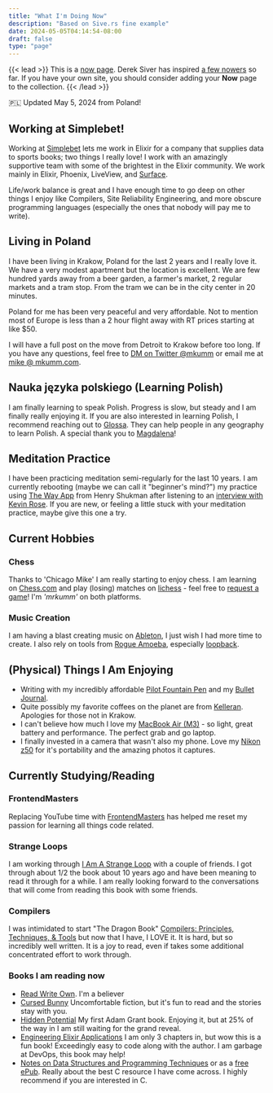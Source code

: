 ```yaml
---
title: "What I'm Doing Now"
description: "Based on Sive.rs fine example"
date: 2024-05-05T04:14:54-08:00
draft: false
type: "page"
---
```


{{< lead >}}
This is a [now page](https://nownownow.com/about). Derek Siver has inspired [a few nowers](https://nownownow.com/) so far. If you have your own site, you should consider adding your **Now** page to the collection.
{{< /lead >}}

:poland: Updated May 5, 2024 from Poland!

## Working at Simplebet!

Working at [Simplebet](https://www.simplebet.ai/) lets me work in Elixir for a company that supplies data to sports books; two things I really love! I work with an amazingly supportive team with some of the brightest in the Elixir community. We work mainly in Elixir, Phoenix, LiveView, and [Surface](https://surface-ui.org/).

Life/work balance is great and I have enough time to go deep on other things I enjoy like Compilers, Site Reliability Engineering, and more obscure programming languages (especially the ones that nobody will pay me to write).

## Living in Poland
I have been living in Krakow, Poland for the last 2 years and I really love it. We have a very modest apartment but the location is excellent. We are few hundred yards away from a beer garden, a farmer's market, 2 regular markets and a tram stop. From the tram we can be in the city center in 20 minutes.

Poland for me has been very peaceful and very affordable. Not to mention most of Europe is less than a 2 hour flight away with RT prices starting at like $50.

I will have a full post on the move from Detroit to Krakow before too long. If you have any questions, feel free to [DM on Twitter @mkumm](https://twitter.com/mkumm) or email me at [mike @ mkumm.com](mailto:mike@mkumm.com).


## Nauka języka polskiego (Learning Polish)

I am finally learning to speak Polish. Progress is slow, but steady and I am finally really enjoying it. If you are also interested in learning Polish, I recommend reaching out to [Glossa](https://e-polish.eu/polish-for-foreigners). They can help people in any geography to learn Polish. A special thank you to [Magdalena](https://e-polish.eu/en/polish_teachers_online/magdalena_wygladacz)!

## Meditation Practice

I have been practicing meditation semi-regularly for the last 10 years. I am currently rebooting (maybe we can call it "beginner's mind?") my practice using [The Way App](https://www.thewayapp.com/) from Henry Shukman after listening to an [interview with Kevin Rose](https://www.kevinrose.com/the-mysteriousunsolvable-zen-koans-henry-shukman-associate-master-of-sanbo-zen/). If you are new, or feeling a little stuck with your meditation practice, maybe give this one a try.

## Current Hobbies

### Chess

Thanks to 'Chicago Mike' I am really starting to enjoy chess. I am learning on [Chess.com](https://www.chess.com) and play (losing) matches on [lichess](https://lichess.org/) - feel free to [request a game](https://lichess.org/@/mrkumm)! I'm _'mrkumm'_ on both platforms.

### Music Creation

I am having a blast creating music on [Ableton](https://www.ableton.com/), I just wish I had more time to create. I also rely on tools from [Rogue Amoeba](https://rogueamoeba.com/), especially [loopback](https://rogueamoeba.com/loopback/).

## (Physical) Things I Am Enjoying

- Writing with my incredibly affordable [Pilot Fountain Pen](https://www.jetpens.com/Pilot-Metropolitan-Fountain-Pen-Black-Plain-Fine-Nib/pd/12075) and my [Bullet Journal](https://www.jetpens.com/Leuchtturm1917-Bullet-Journal-2nd-Edition-Medium-A5-Dark-Blue-Dotted/pd/36141).
- Quite possibly my favorite coffees on the planet are from [Kelleran](https://kellerancoffee.pl/). Apologies for those not in Krakow.
- I can't believe how much I love my [MacBook Air (M3)](https://www.apple.com/macbook-air/) - so light, great battery and performance. The perfect grab and go laptop.
- I finally invested in a camera that wasn't also my phone. Love my [Nikon z50](https://imaging.nikon.com/imaging/lineup/mirrorless/z_50/) for it's portability and the amazing photos it captures.

## Currently Studying/Reading

### FrontendMasters

Replacing YouTube time with [FrontendMasters](https://frontendmasters.com/) has helped me reset my passion for learning all things code related.

### Strange Loops

I am working through [I Am A Strange Loop](https://www.amazon.com/Am-Strange-Loop-Douglas-Hofstadter-ebook/dp/B004PYDBS0/) with a couple of friends. I got through about 1/2 the book about 10 years ago and have been meaning to read it through for a while. I am really looking forward to the conversations that will come from reading this book with some friends.

### Compilers

I was intimidated to start "The Dragon Book" [Compilers: Principles, Techniques, & Tools](https://www.amazon.com/Compilers-Principles-Techniques-Alfred-Aho-ebook/dp/B009TGD06W) but now that I have, I LOVE it. It is hard, but so incredibly well written. It is a joy to read, even if takes some additional concentrated effort to work through.

### Books I am reading now

- [Read Write Own](https://www.amazon.com/Read-Write-Own-Building-Internet-ebook/dp/B0C8FNFV38). I'm a believer
- [Cursed Bunny](https://www.amazon.com/Cursed-Bunny-Bora-Chung-ebook/dp/B0CLL1MSS1) Uncomfortable fiction, but it's fun to read and the stories stay with you.
- [Hidden Potential](https://www.amazon.com/Hidden-Potential-Science-Achieving-Greater-ebook/dp/B0C5LN1BCM) My first Adam Grant book. Enjoying it, but at 25% of the way in I am still waiting for the grand reveal.
- [Engineering Elixir Applications](https://pragprog.com/titles/beamops/engineering-elixir-applications/) I am only 3 chapters in, but wow this is a fun book! Exceedingly easy to code along with the author. I am garbage at DevOps, this book may help!
- [Notes on Data Structures and Programming Techniques](https://www.cs.yale.edu/homes/aspnes/classes/223/notes.html) or as a [free ePub](/notes_on_data_structures.epub). Really about the best C resource I have come across. I highly recommend if you are interested in C.
